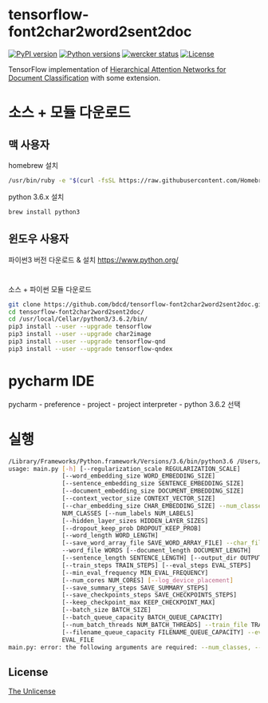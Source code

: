 # tensorflow-font2char2word2sent2doc

[![PyPI version](https://badge.fury.io/py/tensorflow-font2char2word2sent2doc.svg)](https://badge.fury.io/py/tensorflow-font2char2word2sent2doc)
[![Python versions](https://img.shields.io/pypi/pyversions/tensorflow-font2char2word2sent2doc.svg)](setup.py)
[![wercker status](https://app.wercker.com/status/1d697a9a04d1e9166dfa9705ff10bbe5/s/master "wercker status")](https://app.wercker.com/project/byKey/1d697a9a04d1e9166dfa9705ff10bbe5)
[![License](https://img.shields.io/badge/license-unlicense-lightgray.svg)](https://unlicense.org)

TensorFlow implementation of [Hierarchical Attention Networks for Document Classification](https://www.google.co.jp/url?sa=t&rct=j&q=&esrc=s&source=web&cd=1&cad=rja&uact=8&ved=0ahUKEwiNxqa286zRAhUMqY8KHZYlCWEQFggjMAA&url=https%3A%2F%2Fwww.cs.cmu.edu%2F~diyiy%2Fdocs%2Fnaacl16.pdf&usg=AFQjCNFokKFJ1g7WQSDYkYEM82XwhGiDGw&sig2=iHJc5O86dNQrexisfSA7mw) with some extension.

# 소스 + 모듈 다운로드

## 맥 사용자 
homebrew 설치
```bash
/usr/bin/ruby -e "$(curl -fsSL https://raw.githubusercontent.com/Homebrew/install/master/install)"
```
python 3.6.x 설치
```bash
brew install python3
```
## 윈도우 사용자

파이썬3 버전 다운로드 & 설치 
https://www.python.org/ 


#

소스 + 파이썬 모듈 다운로드
```bash
git clone https://github.com/bdcd/tensorflow-font2char2word2sent2doc.git
cd tensorflow-font2char2word2sent2doc/
cd /usr/local/Cellar/python3/3.6.2/bin/
pip3 install --user --upgrade tensorflow
pip3 install --user --upgrade char2image
pip3 install --user --upgrade tensorflow-qnd
pip3 install --user --upgrade tensorflow-qndex
```

# pycharm IDE
pycharm - preference - project - project interpreter - python 3.6.2 선택 

# 실행

```bash
/Library/Frameworks/Python.framework/Versions/3.6/bin/python3.6 /Users/hkjang/project/tensorflow-font2char2word2sent2doc/examples/char2word2sent2doc/main.py
usage: main.py [-h] [--regularization_scale REGULARIZATION_SCALE]
               [--word_embedding_size WORD_EMBEDDING_SIZE]
               [--sentence_embedding_size SENTENCE_EMBEDDING_SIZE]
               [--document_embedding_size DOCUMENT_EMBEDDING_SIZE]
               [--context_vector_size CONTEXT_VECTOR_SIZE]
               [--char_embedding_size CHAR_EMBEDDING_SIZE] --num_classes
               NUM_CLASSES [--num_labels NUM_LABELS]
               [--hidden_layer_sizes HIDDEN_LAYER_SIZES]
               [--dropout_keep_prob DROPOUT_KEEP_PROB]
               [--word_length WORD_LENGTH]
               [--save_word_array_file SAVE_WORD_ARRAY_FILE] --char_file CHARS
               --word_file WORDS [--document_length DOCUMENT_LENGTH]
               [--sentence_length SENTENCE_LENGTH] [--output_dir OUTPUT_DIR]
               [--train_steps TRAIN_STEPS] [--eval_steps EVAL_STEPS]
               [--min_eval_frequency MIN_EVAL_FREQUENCY]
               [--num_cores NUM_CORES] [--log_device_placement]
               [--save_summary_steps SAVE_SUMMARY_STEPS]
               [--save_checkpoints_steps SAVE_CHECKPOINTS_STEPS]
               [--keep_checkpoint_max KEEP_CHECKPOINT_MAX]
               [--batch_size BATCH_SIZE]
               [--batch_queue_capacity BATCH_QUEUE_CAPACITY]
               [--num_batch_threads NUM_BATCH_THREADS] --train_file TRAIN_FILE
               [--filename_queue_capacity FILENAME_QUEUE_CAPACITY] --eval_file
               EVAL_FILE
main.py: error: the following arguments are required: --num_classes, --char_file, --word_file, --train_file, --eval_file

```


## License

[The Unlicense](https://unlicense.org)
